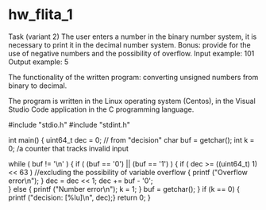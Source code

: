 # hw_flita_1
Task (variant 2) The user enters a number in the binary number system, it is necessary to print it in the decimal number system. Bonus: provide for the use of negative numbers and the possibility of overflow. Input example: 101 Output example: 5

The functionality of the written program: converting unsigned numbers from binary to decimal.

The program is written in the Linux operating system (Centos), in the Visual Studio Code application in the C programming language.

#include "stdio.h" #include "stdint.h"

int main() { uint64_t dec = 0; // from "decision" char buf = getchar(); int k = 0; /a counter that tracks invalid input

while ( buf != '\n' )
{
    if ( (buf == '0') || (buf == '1') )
    {
        if ( dec >= ((uint64_t) 1) << 63 ) //excluding the possibility of variable overflow
        {
            printf ("Overflow error\n");
        }
        dec = dec << 1;
        dec += buf - '0';   
    }
    else 
    { 
        printf ("Number error\n"); 
        k = 1;
    }
    buf = getchar();
}
if (k == 0) { printf ("decision: [%lu]\n", dec);}
return 0;
}
